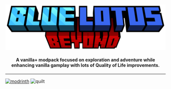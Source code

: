 <br>
<br>

<center>
    <img src="https://raw.githubusercontent.com/tazta2ra/bluelotus-beyond/develop/assets/logo/title_border.png" alt="Blue Lotus : Beyond">
    <br>
    <h4>A vanilla+ modpack focused on exploration and adventure while enhancing vanilla gamplay with lots of Quality of Life improvements. </h4>
</center>
<hr>
<p>
    <a href="https://modrinth.com/modpack/bluelotus-beyond"><img alt="modrinth" height="56" src="https://cdn.jsdelivr.net/npm/@intergrav/devins-badges@3/assets/cozy/available/modrinth_vector.svg"></a>

<img alt="quilt" height="56" src="https://cdn.jsdelivr.net/npm/@intergrav/devins-badges@3/assets/cozy/supported/quilt_vector.svg">
</p>





